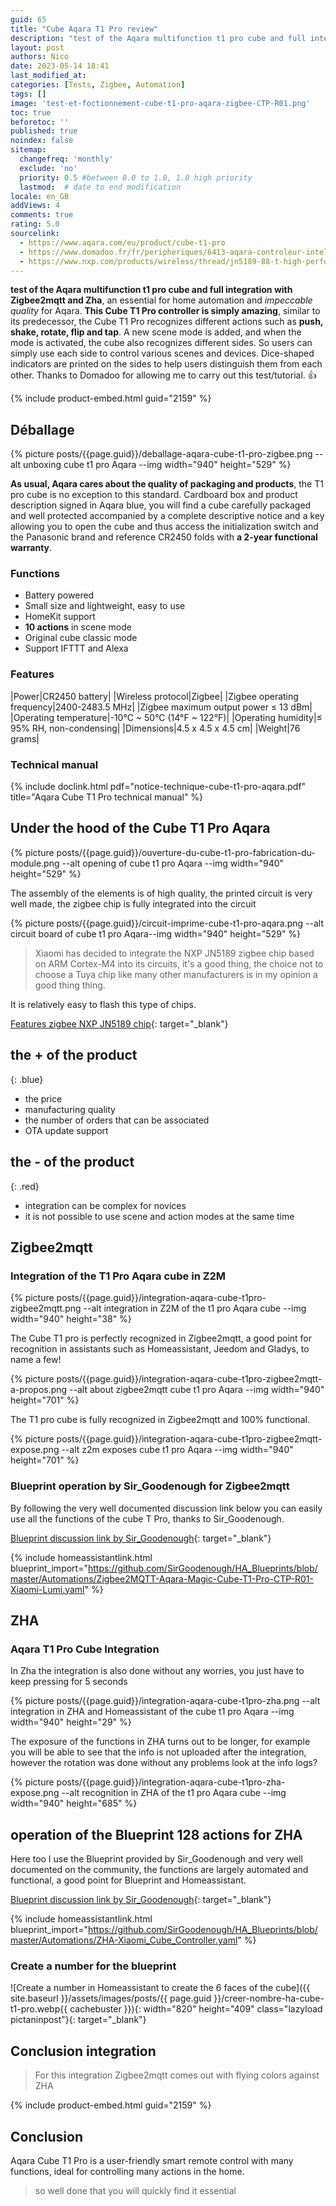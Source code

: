 ```yaml
---
guid: 65
title: "Cube Aqara T1 Pro review"
description: "test of the Aqara multifunction t1 pro cube and full integration with zigbee2mqtt and Zha, an essential for home automation and impeccable quality for Aqara"
layout: post
authors: Nico
date: 2023-05-14 18:41
last_modified_at: 
categories: [Tests, Zigbee, Automation]
tags: []
image: 'test-et-foctionnement-cube-t1-pro-aqara-zigbee-CTP-R01.png'
toc: true
beforetoc: ''
published: true
noindex: false
sitemap:
  changefreq: 'monthly'
  exclude: 'no'
  priority: 0.5 #between 0.0 to 1.0, 1.0 high priority
  lastmod:  # date to end modification
locale: en_GB
addViews: 4
comments: true
rating: 5.0
sourcelink:
  - https://www.aqara.com/eu/product/cube-t1-pro
  - https://www.domadoo.fr/fr/peripheriques/6413-aqara-controleur-intelligent-zigbee-30-aqara-cube-t1-pro-6970504217614.html?domid=39
  - https://www.nxp.com/products/wireless/thread/jn5189-88-t-high-performance-and-ultra-low-power-mcus-for-zigbee-and-thread-with-built-in-nfc-option:JN5189_88_T
---
```


**test of the Aqara multifunction t1 pro cube and full integration with Zigbee2mqtt and Zha**, an essential for home automation and *impeccable quality* for Aqara. **This Cube T1 Pro controller is simply amazing**, similar to its predecessor, the Cube T1 Pro recognizes different actions such as **push, shake, rotate, flip and tap**. A new scene mode is added, and when the mode is activated, the cube also recognizes different sides. So users can simply use each side to control various scenes and devices. Dice-shaped indicators are printed on the sides to help users distinguish them from each other. Thanks to Domadoo for allowing me to carry out this test/tutorial. 👍

{% include product-embed.html guid="2159" %}

## Déballage

{% picture posts/{{page.guid}}/deballage-aqara-cube-t1-pro-zigbee.png --alt unboxing cube t1 pro Aqara --img width="940" height="529" %}

**As usual, Aqara cares about the quality of packaging and products**, the T1 pro cube is no exception to this standard. Cardboard box and product description signed in Aqara blue, you will find a cube carefully packaged and well protected accompanied by a complete descriptive notice and a key allowing you to open the cube and thus access the initialization switch and the Panasonic brand and reference CR2450 folds with **a 2-year functional warranty**.

### Functions

- Battery powered
- Small size and lightweight, easy to use
- HomeKit support
- **10 actions** in scene mode
- Original cube classic mode
- Support IFTTT and Alexa
 
### Features

|Power|CR2450 battery|
|Wireless protocol|Zigbee|
|Zigbee operating frequency|2400-2483.5 MHz|
|Zigbee maximum output power ≤ 13 dBm|
|Operating temperature|-10°C ~ 50°C (14°F ~ 122°F)|
|Operating humidity|≤ 95% RH, non-condensing|
|Dimensions|4.5 x 4.5 x 4.5 cm|
|Weight|76 grams|

### Technical manual

{% include doclink.html pdf="notice-technique-cube-t1-pro-aqara.pdf" title="Aqara Cube T1 Pro technical manual" %}

## Under the hood of the Cube T1 Pro Aqara

{% picture posts/{{page.guid}}/ouverture-du-cube-t1-pro-fabrication-du-module.png --alt opening of cube t1 pro Aqara --img width="940" height="529" %}

The assembly of the elements is of high quality, the printed circuit is very well made, the zigbee chip is fully integrated into the circuit

{% picture posts/{{page.guid}}/circuit-imprime-cube-t1-pro-aqara.png --alt circuit board of cube t1 pro Aqara--img width="940" height="529" %}

> Xiaomi has decided to integrate the NXP JN5189 zigbee chip based on ARM Cortex-M4 into its circuits, it's a good thing, the choice not to choose a Tuya chip like many other manufacturers is in my opinion a good thing thing.

It is relatively easy to flash this type of chips.

[Features zigbee NXP JN5189 chip](https://www.nxp.com/products/wireless/thread/jn5189-88-t-high-performance-and-ultra-low-power-mcus-for-zigbee-and-thread-with-built-in-nfc-option:JN5189_88_T){: target="_blank"}


## **the + of the product**
{: .blue}
- the price
- manufacturing quality
- the number of orders that can be associated
- OTA update support

## **the - of the product**
{: .red}

- integration can be complex for novices
- it is not possible to use scene and action modes at the same time


## Zigbee2mqtt

### Integration of the T1 Pro Aqara cube in Z2M

{% picture posts/{{page.guid}}/integration-aqara-cube-t1pro-zigbee2mqtt.png --alt integration in Z2M of the t1 pro Aqara cube --img width="940" height="38" %}

The Cube T1 pro is perfectly recognized in Zigbee2mqtt, a good point for recognition in assistants such as Homeassistant, Jeedom and Gladys, to name a few!

{% picture posts/{{page.guid}}/integration-aqara-cube-t1pro-zigbee2mqtt-a-propos.png --alt about zigbee2mqtt cube t1 pro Aqara --img width="940" height="701" %}

The T1 pro cube is fully recognized in Zigbee2mqtt and 100% functional.

{% picture posts/{{page.guid}}/integration-aqara-cube-t1pro-zigbee2mqtt-expose.png --alt z2m exposes cube t1 pro Aqara --img width="940" height="701" %}

### Blueprint operation by Sir_Goodenough for Zigbee2mqtt

By following the very well documented discussion link below you can easily use all the functions of the cube T Pro, thanks to Sir_Goodenough.

[Blueprint discussion link by Sir_Goodenough](https://community.home-assistant.io/t/zigbee2mqtt-aqara-magic-cube-t1-pro-ctp-r01-xiaomi-lumi-cagl02/525111){: target="_blank"}

{% include homeassistantlink.html blueprint_import="https://github.com/SirGoodenough/HA_Blueprints/blob/master/Automations/Zigbee2MQTT-Aqara-Magic-Cube-T1-Pro-CTP-R01-Xiaomi-Lumi.yaml" %}

## ZHA

### Aqara T1 Pro Cube Integration

In Zha the integration is also done without any worries, you just have to keep pressing for 5 seconds

{% picture posts/{{page.guid}}/integration-aqara-cube-t1pro-zha.png --alt integration in ZHA and Homeassistant of the cube t1 pro Aqara --img width="940" height="29" %}

The exposure of the functions in ZHA turns out to be longer, for example you will be able to see that the info is not uploaded after the integration, however the rotation was done without any problems look at the info logs?

{% picture posts/{{page.guid}}/integration-aqara-cube-t1pro-zha-expose.png --alt recognition in ZHA of the t1 pro Aqara cube --img width="940" height="685" %}

## operation of the Blueprint 128 actions for ZHA

Here too I use the Blueprint provided by Sir_Goodenough and very well documented on the community, the functions are largely automated and functional, a good point for Blueprint and Homeassistant.

[Blueprint discussion link by Sir_Goodenough](https://community.home-assistant.io/t/zha-xiaomi-cube-controller/495975){: target="_blank"}

{% include homeassistantlink.html blueprint_import="https://github.com/SirGoodenough/HA_Blueprints/blob/master/Automations/ZHA-Xiaomi_Cube_Controller.yaml" %}

### Create a number for the blueprint

![Create a number in Homeassistant to create the 6 faces of the cube]({{ site.baseurl }}/assets/images/posts/{{ page.guid }}/creer-nombre-ha-cube-t1-pro.webp{{ cachebuster }}){: width="820" height="409" class="lazyload pictaninpost"}{: target="_blank"}

## Conclusion integration

> For this integration Zigbee2mqtt comes out with flying colors against ZHA

{% include product-embed.html guid="2159" %}

## Conclusion

Aqara Cube T1 Pro is a user-friendly smart remote control with many functions, ideal for controlling many actions in the home.
> so well done that you will quickly find it essential